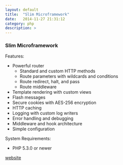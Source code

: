 ```yaml
---
layout: default
title:  "Slim Microframework"
date:   2014-11-27 21:31:12
category: php
description: >
---
```


### Slim Microframework

Features:

 - Powerful router
	- Standard and custom HTTP methods
	- Route parameters with wildcards and conditions
	- Route redirect, halt, and pass
	- Route middleware
 - Template rendering with custom views
 - Flash messages
 - Secure cookies with AES-256 encryption
 - HTTP caching
 - Logging with custom log writers
 - Error handling and debugging
 - Middleware and hook architecture
 - Simple configuration

System Requirements:

 - PHP 5.3.0 or newer


[website][slim]



[slim]: http://www.slimframework.com/ "Slim Website"